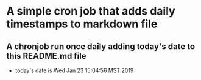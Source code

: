 A simple cron job that adds daily timestamps to markdown file
============================================================
## A chronjob run once daily adding today's date to this README.md file
* today's date is Wed Jan 23 15:04:56 MST 2019
